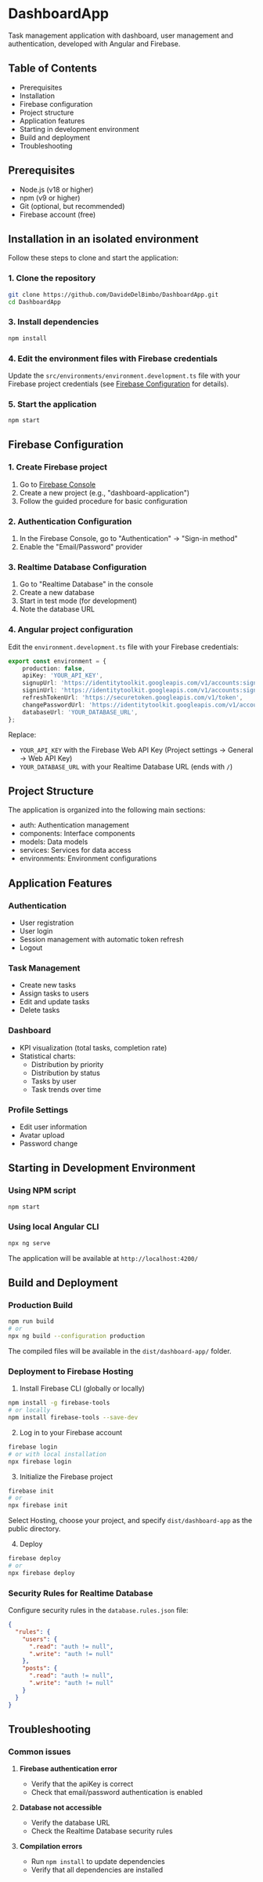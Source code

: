 # DashboardApp

Task management application with dashboard, user management and authentication, developed with Angular and Firebase.

## Table of Contents
- Prerequisites
- Installation
- Firebase configuration
- Project structure
- Application features
- Starting in development environment
- Build and deployment
- Troubleshooting

## Prerequisites

- Node.js (v18 or higher)
- npm (v9 or higher)
- Git (optional, but recommended)
- Firebase account (free)

## Installation in an isolated environment

Follow these steps to clone and start the application:

### 1. Clone the repository
```bash
git clone https://github.com/DavideDelBimbo/DashboardApp.git
cd DashboardApp
```

### 3. Install dependencies
```bash
npm install
```

### 4. Edit the environment files with Firebase credentials
Update the `src/environments/environment.development.ts` file with your Firebase project credentials (see [Firebase Configuration](#firebase-configuration) for details).

### 5. Start the application
```bash
npm start
```

## Firebase Configuration

### 1. Create Firebase project

1. Go to [Firebase Console](https://console.firebase.google.com/)
2. Create a new project (e.g., "dashboard-application")
3. Follow the guided procedure for basic configuration

### 2. Authentication Configuration

1. In the Firebase Console, go to "Authentication" → "Sign-in method"
2. Enable the "Email/Password" provider

### 3. Realtime Database Configuration

1. Go to "Realtime Database" in the console
2. Create a new database
3. Start in test mode (for development)
4. Note the database URL

### 4. Angular project configuration

Edit the `environment.development.ts` file with your Firebase credentials:

```typescript
export const environment = {
    production: false,
    apiKey: 'YOUR_API_KEY',
    signupUrl: 'https://identitytoolkit.googleapis.com/v1/accounts:signUp',
    signinUrl: 'https://identitytoolkit.googleapis.com/v1/accounts:signInWithPassword',
    refreshTokenUrl: 'https://securetoken.googleapis.com/v1/token',
    changePasswordUrl: 'https://identitytoolkit.googleapis.com/v1/accounts:update',
    databaseUrl: 'YOUR_DATABASE_URL',
};
```

Replace:
- `YOUR_API_KEY` with the Firebase Web API Key (Project settings → General → Web API Key)
- `YOUR_DATABASE_URL` with your Realtime Database URL (ends with `/`)

## Project Structure

The application is organized into the following main sections:

- auth: Authentication management
- components: Interface components
- models: Data models
- services: Services for data access
- environments: Environment configurations

## Application Features

### Authentication
- User registration
- User login
- Session management with automatic token refresh
- Logout

### Task Management
- Create new tasks
- Assign tasks to users
- Edit and update tasks
- Delete tasks

### Dashboard
- KPI visualization (total tasks, completion rate)
- Statistical charts:
  - Distribution by priority
  - Distribution by status
  - Tasks by user
  - Task trends over time

### Profile Settings
- Edit user information
- Avatar upload
- Password change

## Starting in Development Environment

### Using NPM script

```bash
npm start
```

### Using local Angular CLI

```bash
npx ng serve
```

The application will be available at `http://localhost:4200/`

## Build and Deployment

### Production Build

```bash
npm run build
# or
npx ng build --configuration production
```

The compiled files will be available in the `dist/dashboard-app/` folder.

### Deployment to Firebase Hosting

1. Install Firebase CLI (globally or locally)
```bash
npm install -g firebase-tools
# or locally
npm install firebase-tools --save-dev
```

2. Log in to your Firebase account
```bash
firebase login
# or with local installation
npx firebase login
```

3. Initialize the Firebase project
```bash
firebase init
# or
npx firebase init
```
Select Hosting, choose your project, and specify `dist/dashboard-app` as the public directory.

4. Deploy
```bash
firebase deploy
# or
npx firebase deploy
```

### Security Rules for Realtime Database

Configure security rules in the `database.rules.json` file:

```json
{
  "rules": {
    "users": {
      ".read": "auth != null",
      ".write": "auth != null"
    },
    "posts": {
      ".read": "auth != null",
      ".write": "auth != null"
    }
  }
}
```

## Troubleshooting

### Common issues

1. **Firebase authentication error**
   - Verify that the apiKey is correct
   - Check that email/password authentication is enabled

2. **Database not accessible**
   - Verify the database URL
   - Check the Realtime Database security rules

3. **Compilation errors**
   - Run `npm install` to update dependencies
   - Verify that all dependencies are installed